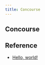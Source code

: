 ```yaml
---
title: Concourse
---
```


## Concourse


## Reference
* [Hello, world!](https://concourse.ci/hello-world.html)
